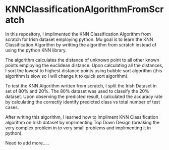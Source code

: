 # KNNClassificationAlgorithmFromScratch
In this repository, I implimented the KNN Classification Algorithm from scratch for Irish dataset employing python.  Mu goal is to learn the KNN Classification Algorithm by writting the algorithm from scratch instead of using the python KNN library.  

The algorithm calculates the distance of unknown point to all other known points employing the euclidean distance.  Upon calculating all the distances, I sort the lowest to highest distance points using bubble sort algorithm (this algorithm is slow so I will change it to quick sort algorithm).    

To test the KNN Algorithm written from scratch, I split the Irish Dataset in set of 80% and 20%.  The 80% dataset was used to classify the 20% dataset. Upon observing the predicted result, I calculated the accuracy rate by calculating the correctly identify predicted class vs total number of test cases. 

After writing this algorithm, I learned how to impliment KNN Classification algorithm on Irish dataset by implimenting Top Down Design (breaking the very complex problem in to very small problems and implimenting it in python).

Need to add more.....
